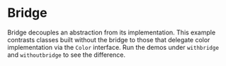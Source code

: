 # Bridge

Bridge decouples an abstraction from its implementation. This example
contrasts classes built without the bridge to those that delegate color
implementation via the `Color` interface. Run the demos under `withbridge`
and `withoutbridge` to see the difference.
